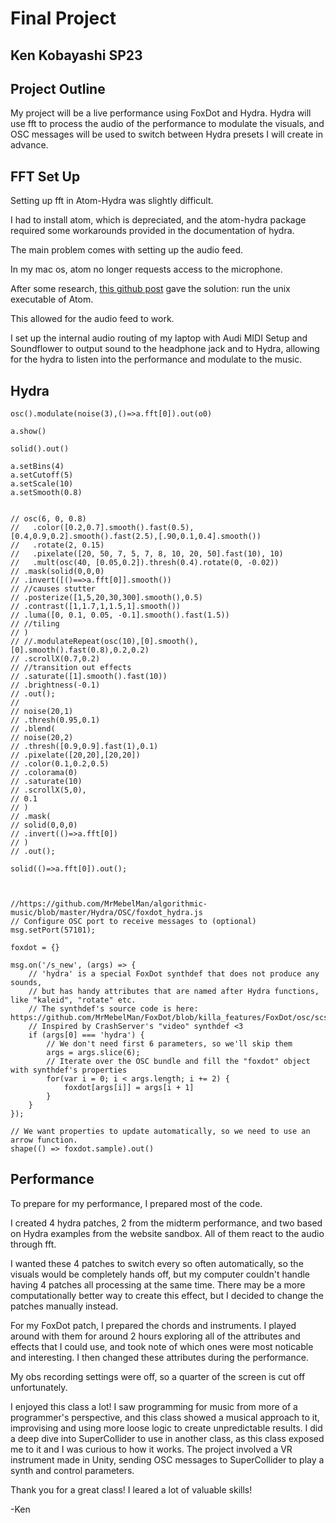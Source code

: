 # Final Project
## Ken Kobayashi SP23

## Project Outline

My project will be a live performance using FoxDot and Hydra.
Hydra will use fft to process the audio of the performance to modulate the visuals, and OSC messages will be used to switch between Hydra presets I will create in advance.

## FFT Set Up

Setting up fft in Atom-Hydra was slightly difficult.

I had to install atom, which is depreciated, and the atom-hydra package required some workarounds provided in the documentation of hydra.

The main problem comes with setting up the audio feed.

In my mac os, atom no longer requests access to the microphone.

After some research, [this github post](https://github.com/hydra-synth/atom-hydra/issues/35#issuecomment-939560964) gave the solution: run the unix executable of Atom.

This allowed for the audio feed to work.

I set up the internal audio routing of my laptop with Audi MIDI Setup and Soundflower to output sound to the headphone jack and to Hydra, allowing for the hydra to listen into the performance and modulate to the music.


## Hydra

```
osc().modulate(noise(3),()=>a.fft[0]).out(o0)

a.show()

solid().out()

a.setBins(4)
a.setCutoff(5)
a.setScale(10)
a.setSmooth(0.8)


// osc(6, 0, 0.8)
//   .color([0.2,0.7].smooth().fast(0.5), [0.4,0.9,0.2].smooth().fast(2.5),[.90,0.1,0.4].smooth())
//   .rotate(2, 0.15)
//   .pixelate([20, 50, 7, 5, 7, 8, 10, 20, 50].fast(10), 10)
//   .mult(osc(40, [0.05,0.2]).thresh(0.4).rotate(0, -0.02))
// .mask(solid(0,0,0)
// .invert([()==>a.fft[0]].smooth())
// //causes stutter
// .posterize([1,5,20,30,300].smooth(),0.5)
// .contrast([1,1.7,1,1.5,1].smooth())
// .luma([0, 0.1, 0.05, -0.1].smooth().fast(1.5))
// //tiling
// )
// //.modulateRepeat(osc(10),[0].smooth(),[0].smooth().fast(0.8),0.2,0.2)
// .scrollX(0.7,0.2)
// //transition out effects
// .saturate([1].smooth().fast(10))
// .brightness(-0.1)
// .out();
//
// noise(20,1)
// .thresh(0.95,0.1)
// .blend(
// noise(20,2)
// .thresh([0.9,0.9].fast(1),0.1)
// .pixelate([20,20],[20,20])
// .color(0.1,0.2,0.5)
// .colorama(0)
// .saturate(10)
// .scrollX(5,0),
// 0.1
// )
// .mask(
// solid(0,0,0)
// .invert(()=>a.fft[0])
// )
// .out();

solid(()=>a.fft[0]).out();



//https://github.com/MrMebelMan/algorithmic-music/blob/master/Hydra/OSC/foxdot_hydra.js
// Configure OSC port to receive messages to (optional)
msg.setPort(57101);

foxdot = {}

msg.on('/s_new', (args) => {
	// 'hydra' is a special FoxDot synthdef that does not produce any sounds,
	// but has handy attributes that are named after Hydra functions, like "kaleid", "rotate" etc.
	// The synthdef's source code is here: https://github.com/MrMebelMan/FoxDot/blob/killa_features/FoxDot/osc/scsyndef/hydra.scd
	// Inspired by CrashServer's "video" synthdef <3
	if (args[0] === 'hydra') {
		// We don't need first 6 parameters, so we'll skip them
		args = args.slice(6);
		// Iterate over the OSC bundle and fill the "foxdot" object with synthdef's properties
		for(var i = 0; i < args.length; i += 2) {
			foxdot[args[i]] = args[i + 1]
		}
	}
});

// We want properties to update automatically, so we need to use an arrow function.
shape(() => foxdot.sample).out()
```

## Performance
To prepare for my performance, I prepared most of the code.

I created 4 hydra patches, 2 from the midterm performance, and two based on Hydra examples from the website sandbox.
All of them react to the audio through fft.

I wanted these 4 patches to switch every so often automatically, so the visuals would be completely hands off, but my computer couldn't handle having 4 patches all processing at the same time. There may be a more computationally better way to create this effect, but I decided to change the patches manually instead.

For my FoxDot patch, I prepared the chords and instruments. I played around with them for around 2 hours exploring all of the attributes and effects that I could use, and took note of which ones were most noticable and interesting. I then changed these attributes during the performance.

My obs recording settings were off, so a quarter of the screen is cut off unfortunately.

I enjoyed this class a lot! I saw programming for music from more of a programmer's perspective, and this class showed a musical approach to it, improvising and using more loose logic to create unpredictable results. I did a deep dive into SuperCollider to use in another class, as this class exposed me to it and I was curious to how it works. The project involved a VR instrument made in Unity, sending OSC messages to SuperCollider to play a synth and control parameters.

Thank you for a great class! I leared a lot of valuable skills!

-Ken